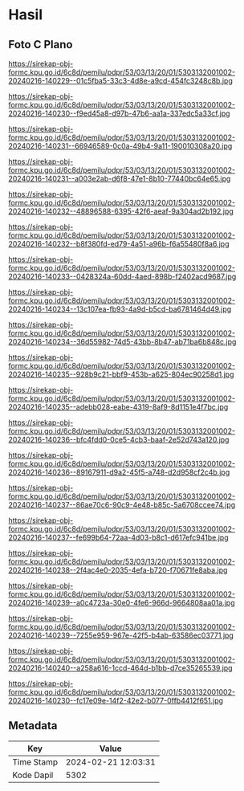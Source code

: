 # Hasil

## Foto C Plano

https://sirekap-obj-formc.kpu.go.id/6c8d/pemilu/pdpr/53/03/13/20/01/5303132001002-20240216-140229--01c5fba5-33c3-4d8e-a9cd-454fc3248c8b.jpg

https://sirekap-obj-formc.kpu.go.id/6c8d/pemilu/pdpr/53/03/13/20/01/5303132001002-20240216-140230--f9ed45a8-d97b-47b6-aa1a-337edc5a33cf.jpg

https://sirekap-obj-formc.kpu.go.id/6c8d/pemilu/pdpr/53/03/13/20/01/5303132001002-20240216-140231--66946589-0c0a-49b4-9a11-190010308a20.jpg

https://sirekap-obj-formc.kpu.go.id/6c8d/pemilu/pdpr/53/03/13/20/01/5303132001002-20240216-140231--a003e2ab-d6f8-47e1-8b10-77440bc64e65.jpg

https://sirekap-obj-formc.kpu.go.id/6c8d/pemilu/pdpr/53/03/13/20/01/5303132001002-20240216-140232--48896588-6395-42f6-aeaf-9a304ad2b192.jpg

https://sirekap-obj-formc.kpu.go.id/6c8d/pemilu/pdpr/53/03/13/20/01/5303132001002-20240216-140232--b8f380fd-ed79-4a51-a96b-f6a55480f8a6.jpg

https://sirekap-obj-formc.kpu.go.id/6c8d/pemilu/pdpr/53/03/13/20/01/5303132001002-20240216-140233--0428324a-60dd-4aed-898b-f2402acd9687.jpg

https://sirekap-obj-formc.kpu.go.id/6c8d/pemilu/pdpr/53/03/13/20/01/5303132001002-20240216-140234--13c107ea-fb93-4a9d-b5cd-ba6781464d49.jpg

https://sirekap-obj-formc.kpu.go.id/6c8d/pemilu/pdpr/53/03/13/20/01/5303132001002-20240216-140234--36d55982-74d5-43bb-8b47-ab71ba6b848c.jpg

https://sirekap-obj-formc.kpu.go.id/6c8d/pemilu/pdpr/53/03/13/20/01/5303132001002-20240216-140235--928b9c21-bbf9-453b-a625-804ec90258d1.jpg

https://sirekap-obj-formc.kpu.go.id/6c8d/pemilu/pdpr/53/03/13/20/01/5303132001002-20240216-140235--adebb028-eabe-4319-8af9-8d1151e4f7bc.jpg

https://sirekap-obj-formc.kpu.go.id/6c8d/pemilu/pdpr/53/03/13/20/01/5303132001002-20240216-140236--bfc4fdd0-0ce5-4cb3-baaf-2e52d743a120.jpg

https://sirekap-obj-formc.kpu.go.id/6c8d/pemilu/pdpr/53/03/13/20/01/5303132001002-20240216-140236--89167911-d9a2-45f5-a748-d2d958cf2c4b.jpg

https://sirekap-obj-formc.kpu.go.id/6c8d/pemilu/pdpr/53/03/13/20/01/5303132001002-20240216-140237--86ae70c6-90c9-4e48-b85c-5a6708ccee74.jpg

https://sirekap-obj-formc.kpu.go.id/6c8d/pemilu/pdpr/53/03/13/20/01/5303132001002-20240216-140237--fe699b64-72aa-4d03-b8c1-d617efc941be.jpg

https://sirekap-obj-formc.kpu.go.id/6c8d/pemilu/pdpr/53/03/13/20/01/5303132001002-20240216-140238--2f4ac4e0-2035-4efa-b720-f70671fe8aba.jpg

https://sirekap-obj-formc.kpu.go.id/6c8d/pemilu/pdpr/53/03/13/20/01/5303132001002-20240216-140239--a0c4723a-30e0-4fe6-966d-9664808aa01a.jpg

https://sirekap-obj-formc.kpu.go.id/6c8d/pemilu/pdpr/53/03/13/20/01/5303132001002-20240216-140239--7255e959-967e-42f5-b4ab-63586ec03771.jpg

https://sirekap-obj-formc.kpu.go.id/6c8d/pemilu/pdpr/53/03/13/20/01/5303132001002-20240216-140240--a258a616-1ccd-464d-b1bb-d7ce35265539.jpg

https://sirekap-obj-formc.kpu.go.id/6c8d/pemilu/pdpr/53/03/13/20/01/5303132001002-20240216-140230--fc17e09e-14f2-42e2-b077-0ffb4412f651.jpg


## Metadata

| Key        | Value               |
| ---------- | ------------------- |
| Time Stamp | 2024-02-21 12:03:31 |
| Kode Dapil | 5302                |



